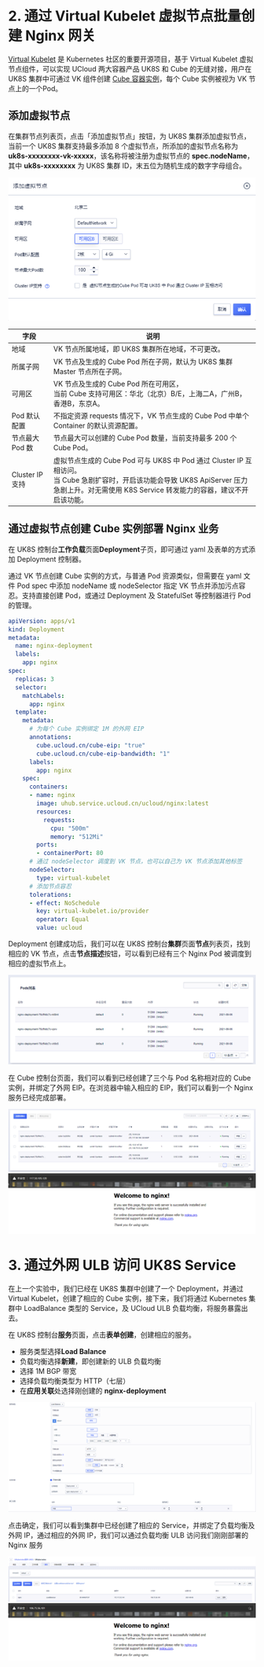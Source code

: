 # 2. 通过 Virtual Kubelet 虚拟节点批量创建 Nginx 网关

[Virtual Kubelet](https://virtual-kubelet.io/) 是 Kubernetes 社区的重要开源项目，基于 Virtual Kubelet 虚拟节点组件，可以实现 UCloud 两大容器产品 UK8S 和 Cube 的无缝对接，用户在 UK8S 集群中可通过 VK 组件创建 [Cube 容器实例](/cube/README)，每个 Cube 实例被视为 VK 节点上的一个Pod。

## 添加虚拟节点

在集群节点列表页，点击「添加虚拟节点」按钮，为 UK8S 集群添加虚拟节点，当前一个 UK8S 集群支持最多添加 8 个虚拟节点，所添加的虚拟节点名称为 **uk8s-xxxxxxxx-vk-xxxxx**，该名称将被注册为虚拟节点的 **spec.nodeName**，其中 **uk8s-xxxxxxxx** 为 UK8S 集群 ID，末五位为随机生成的数字字母组合。

![](../images/administercluster/vk_01.png)

| 字段 | 说明 |
|-----|-------|
|地域|VK 节点所属地域，即 UK8S 集群所在地域，不可更改。|
|所属子网|VK 节点及生成的 Cube Pod 所在子网，默认为 UK8S 集群 Master 节点所在子网。|
|可用区|VK 节点及生成的 Cube Pod 所在可用区，<br>当前 Cube 支持可用区：华北（北京）B/E，上海二A，广州B，香港B，东京A。|
|Pod 默认配置|不指定资源 requests 情况下，VK 节点生成的 Cube Pod 中单个 Container 的默认资源配置。|
|节点最大 Pod 数|节点最大可以创建的 Cube Pod 数量，当前支持最多 200 个 Cube Pod。|
|Cluster IP 支持|虚拟节点生成的 Cube Pod 可与 UK8S 中 Pod 通过 Cluster IP 互相访问。<br>当 Cube 急剧扩容时，开启该功能会导致 UK8S ApiServer 压力急剧上升。对无需使用 K8S Service 转发能力的容器，建议不开启该功能。|

## 通过虚拟节点创建 Cube 实例部署 Nginx 业务

在 UK8S 控制台**工作负载**页面**Deployment**子页，即可通过 yaml 及表单的方式添加 Deployment 控制器。

通过 VK 节点创建 Cube 实例的方式，与普通 Pod 资源类似，但需要在 yaml 文件 Pod spec 中添加 nodeName 或 nodeSelector 指定 VK 节点并添加污点容忍。支持直接创建 Pod，或通过 Deployment 及 StatefulSet 等控制器进行 Pod 的管理。

```yaml
apiVersion: apps/v1
kind: Deployment
metadata:
  name: nginx-deployment
  labels:
    app: nginx
spec:
  replicas: 3
  selector:
    matchLabels:
      app: nginx
  template:
    metadata:
      # 为每个 Cube 实例绑定 1M 的外网 EIP
      annotations:
        cube.ucloud.cn/cube-eip: "true"
        cube.ucloud.cn/cube-eip-bandwidth: "1"
      labels:
        app: nginx
    spec:
      containers:
      - name: nginx
        image: uhub.service.ucloud.cn/ucloud/nginx:latest
        resources:
          requests:
            cpu: "500m"
            memory: "512Mi"
        ports:
        - containerPort: 80
      # 通过 nodeSelector 调度到 VK 节点，也可以自己为 VK 节点添加其他标签
      nodeSelector:
        type: virtual-kubelet  
      # 添加节点容忍
      tolerations:                               
      - effect: NoSchedule
        key: virtual-kubelet.io/provider
        operator: Equal
        value: ucloud
```

Deployment 创建成功后，我们可以在 UK8S 控制台**集群**页面**节点**列表页，找到相应的 VK 节点，点击**节点描述**按钮，可以看到已经有三个 Nginx Pod 被调度到相应的虚拟节点上。

![](../images/administercluster/vk_quick_01.png)

在 Cube 控制台页面，我们可以看到已经创建了三个与 Pod 名称相对应的 Cube 实例，并绑定了外网 EIP。在浏览器中输入相应的 EIP，我们可以看到一个 Nginx 服务已经完成部署。

![](../images/administercluster/vk_quick_02.png)
![](../images/administercluster/vk_quick_03.png)



# 3. 通过外网 ULB 访问 UK8S Service

在上一个实验中，我们已经在 UK8S 集群中创建了一个 Deployment，并通过 Virtual Kubelet，创建了相应的 Cube 实例，接下来，我们将通过 Kubernetes 集群中 LoadBalance 类型的 Service，及 UCloud ULB 负载均衡，将服务暴露出去。

在 UK8S 控制台**服务**页面，点击**表单创建**，创建相应的服务。

* 服务类型选择**Load Balance**
* 负载均衡选择**新建**，即创建新的 ULB 负载均衡
* 选择 1M BGP 带宽
* 选择负载均衡类型为 HTTP（七层）
* 在**应用关联**处选择刚创建的 **nginx-deployment**

![](../images/administercluster/vk_quick_04.png)

点击确定，我们可以看到集群中已经创建了相应的 Service，并绑定了负载均衡及外网 IP，通过相应的外网 IP，我们可以通过负载均衡 ULB 访问我们刚刚部署的 Nginx 服务

![](../images/administercluster/vk_quick_05.png)
![](../images/administercluster/vk_quick_06.png)